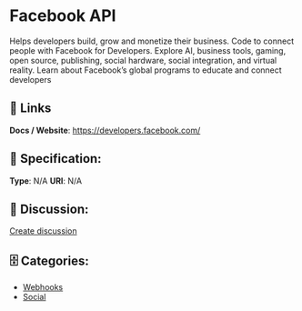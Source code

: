 # Facebook API


Helps developers build, grow and monetize their business. Code to connect people with Facebook for Developers.  Explore AI, business tools, gaming, open source, publishing, social hardware, social integration, and virtual reality.  Learn about Facebook’s global programs to educate and connect developers

##  🔗 Links
**Docs / Website**: https://developers.facebook.com/

## 🧬 Specification:
**Type**: N/A
**URI**: N/A

## 💬 Discussion:
[Create discussion](https://github.com/apis-list/apis-list/discussions/new)

## 🗄️ Categories:
- [Webhooks](https://github.com/apis-list/apis-list#webhooks)
- [Social](https://github.com/apis-list/apis-list#social)







